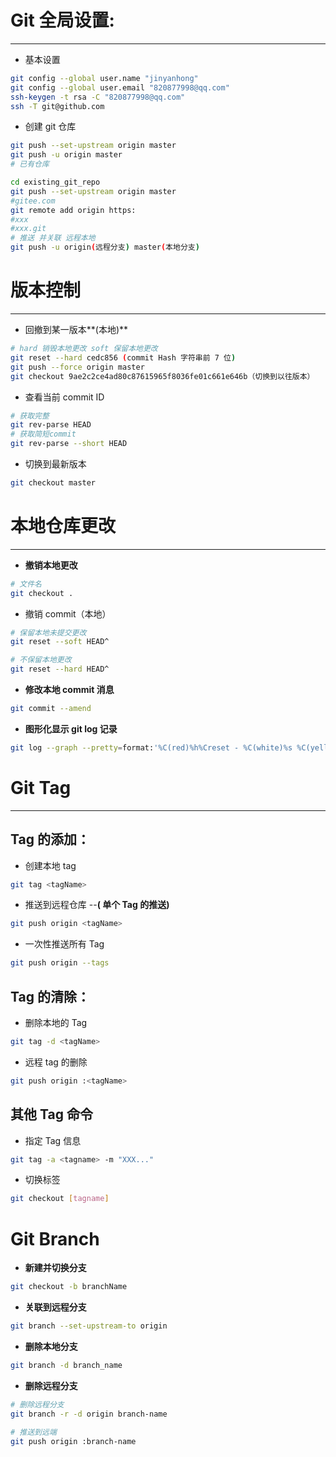 # Git 全局设置:

---

-   基本设置

```bash
git config --global user.name "jinyanhong"
git config --global user.email "820877998@qq.com"
ssh-keygen -t rsa -C "820877998@qq.com"
ssh -T git@github.com
```

-   创建 git 仓库

```bash
git push --set-upstream origin master
git push -u origin master
# 已有仓库

cd existing_git_repo
git push --set-upstream origin master
#gitee.com
git remote add origin https:
#xxx
#xxx.git
# 推送 并关联 远程本地
git push -u origin(远程分支) master(本地分支)
```

# 版本控制

---

-   回撤到某一版本**(本地)**

```bash
# hard 销毁本地更改 soft 保留本地更改
git reset --hard cedc856 (commit Hash 字符串前 7 位)
git push --force origin master
git checkout 9ae2c2ce4ad80c87615965f8036fe01c661e646b（切换到以往版本）
```

-   查看当前 commit ID

```bash
# 获取完整
git rev-parse HEAD
# 获取简短commit
git rev-parse --short HEAD
```

-   切换到最新版本

```bash
git checkout master
```

# 本地仓库更改

---

-   **撤销本地更改**

```bash
# 文件名
git checkout .
```

-   撤销 commit（本地）

```bash
# 保留本地未提交更改
git reset --soft HEAD^

# 不保留本地更改
git reset --hard HEAD^
```

-   **修改本地 commit 消息**

```bash
git commit --amend
```

-   **图形化显示 git log 记录**

```bash
git log --graph --pretty=format:'%C(red)%h%Creset - %C(white)%s %C(yellow)%d %C(cyan)（%cr）%Creset %C(green)<%an> '
```

# Git Tag

---

## Tag 的添加：

-   创建本地 tag

```bash
git tag <tagName>
```

-   推送到远程仓库 --**( 单个 Tag 的推送)**

```bash
git push origin <tagName>
```

-   一次性推送所有 Tag

```bash
git push origin --tags
```

## Tag 的清除：

-   删除本地的 Tag

```bash
git tag -d <tagName>
```

-   远程 tag 的删除

```bash
git push origin :<tagName>
```

## 其他 Tag 命令

-   指定 Tag 信息

```bash
git tag -a <tagname> -m "XXX..."
```

-   切换标签

```bash
git checkout [tagname]
```

# Git Branch

-   **新建并切换分支**

```bash
git checkout -b branchName
```

-   **关联到远程分支**

```bash
git branch --set-upstream-to origin
```

-   **删除本地分支**

```bash
git branch -d branch_name
```

-   **删除远程分支**

```bash
# 删除远程分支
git branch -r -d origin branch-name

# 推送到远端
git push origin :branch-name
```
